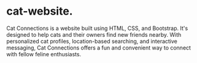 # cat-website.
Cat Connections is a website built using HTML, CSS, and Bootstrap. It's designed to help cats and their owners find new friends nearby. With personalized cat profiles, location-based searching, and interactive messaging, Cat Connections offers a fun and convenient way to connect with fellow feline enthusiasts.
